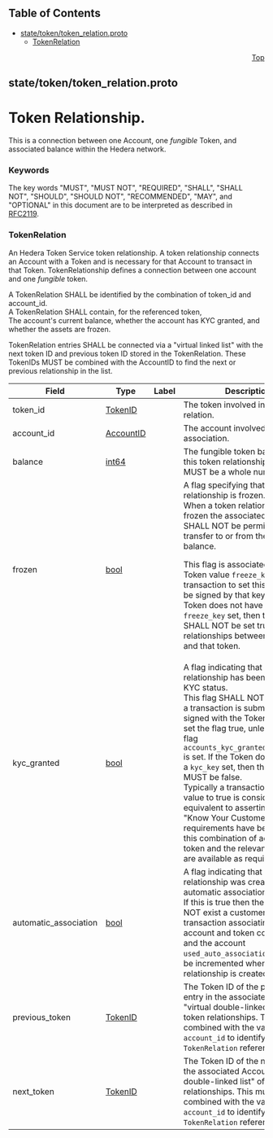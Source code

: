 ## Table of Contents

- [state/token/token_relation.proto](#state_token_token_relation-proto)
    - [TokenRelation](#proto-TokenRelation)
  



<a name="state_token_token_relation-proto"></a>
<p align="right"><a href="#top">Top</a></p>

## state/token/token_relation.proto
# Token Relationship.
This is a connection between one Account, one _fungible_ Token, and associated balance
within the Hedera network.

### Keywords
The key words "MUST", "MUST NOT", "REQUIRED", "SHALL", "SHALL NOT",
"SHOULD", "SHOULD NOT", "RECOMMENDED", "MAY", and "OPTIONAL" in this
document are to be interpreted as described in [RFC2119](https://www.ietf.org/rfc/rfc2119).


<a name="proto-TokenRelation"></a>

### TokenRelation
An Hedera Token Service token relationship. A token relationship connects an Account with a Token
and is necessary for that Account to transact in that Token. TokenRelationship defines a connection
between one account and one _fungible_ token.
<p>
A TokenRelation SHALL be identified by the combination of token_id and account_id.<br/>
A TokenRelation SHALL contain, for the referenced token,<br/>
The account's current balance, whether the account has KYC granted, and whether the assets are frozen.
<p>
TokenRelation entries SHALL be connected via a "virtual linked list" with the next token ID and previous
token ID stored in the TokenRelation. These TokenIDs MUST be combined with the AccountID to find the
next or previous relationship in the list.


| Field | Type | Label | Description |
| ----- | ---- | ----- | ----------- |
| token_id | [TokenID](#proto-TokenID) |  | The token involved in this relation. |
| account_id | [AccountID](#proto-AccountID) |  | The account involved in this association. |
| balance | [int64](#int64) |  | The fungible token balance of this token relationship. This MUST be a whole number. |
| frozen | [bool](#bool) |  | A flag specifying that this token relationship is frozen.<br/> When a token relationship is frozen the associated account SHALL NOT be permitted to transfer to or from the associated balance. <p> This flag is associated with the Token value `freeze_key`, and any transaction to set this flag MUST be signed by that key. If the Token does not have a `freeze_key` set, then this flag SHALL NOT be set true for relationships between accounts and that token. |
| kyc_granted | [bool](#bool) |  | A flag indicating that this token relationship has been granted KYC status.<br/> This flag SHALL NOT be set until a transaction is submitted, and signed with the Token `kyc_key` to set the flag true, unless the token flag `accounts_kyc_granted_by_default` is set. If the Token does not have a `kyc_key` set, then this value MUST be false.<br/> Typically a transaction to set this value to true is considered equivalent to asserting that the "Know Your Customer" (KYC) requirements have been met for this combination of account and token and the relevant records are available as required. |
| automatic_association | [bool](#bool) |  | A flag indicating that this token relationship was created using automatic association.<br/> If this is true then there MUST NOT exist a customer-signed transaction associating this account and token combination and the account `used_auto_associations` SHALL be incremented when this relationship is created. |
| previous_token | [TokenID](#proto-TokenID) |  | The Token ID of the previous entry in the associated Account's "virtual double-linked list" of token relationships. This must be combined with the value of `account_id` to identify the actual `TokenRelation` referenced. |
| next_token | [TokenID](#proto-TokenID) |  | The Token ID of the next entry in the associated Account's "virtual double-linked list" of token relationships. This must be combined with the value of `account_id` to identify the actual `TokenRelation` referenced. |





 <!-- end messages -->

 <!-- end enums -->

 <!-- end HasExtensions -->

 <!-- end services -->


